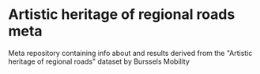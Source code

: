 # Artistic heritage of regional roads meta

Meta repository containing info about and results derived from the "Artistic heritage of regional roads" dataset by Burssels Mobility
